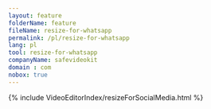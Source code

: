 ```yaml
---
layout: feature
folderName: feature
fileName: resize-for-whatsapp
permalink: /pl/resize-for-whatsapp
lang: pl
tool: resize-for-whatsapp
companyName: safevideokit
domain : com
nobox: true
---
```


{% include VideoEditorIndex/resizeForSocialMedia.html %}

   